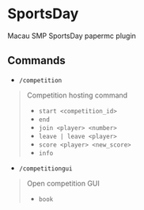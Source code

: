 # SportsDay
Macau SMP SportsDay papermc plugin
## Commands
* `/competition`
> Competition hosting command
> * `start <competition_id>`
> * `end`
> * `join <player> <number>`
> * `leave | leave <player>`
> * `score <player> <new_score>`
> * `info`
* `/competitiongui`
> Open competition GUI
> * `book`

